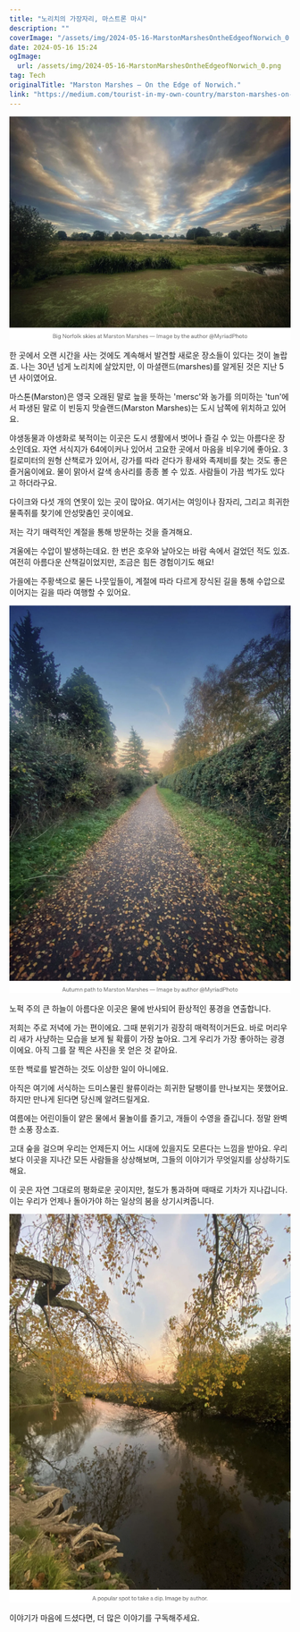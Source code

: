 ```yaml
---
title: "노리치의 가장자리, 마스트론 마시"
description: ""
coverImage: "/assets/img/2024-05-16-MarstonMarshesOntheEdgeofNorwich_0.png"
date: 2024-05-16 15:24
ogImage: 
  url: /assets/img/2024-05-16-MarstonMarshesOntheEdgeofNorwich_0.png
tag: Tech
originalTitle: "Marston Marshes — On the Edge of Norwich."
link: "https://medium.com/tourist-in-my-own-country/marston-marshes-on-the-edge-of-norwich-17e75a8fe67d"
---
```



![Marston Marshes](/assets/img/2024-05-16-MarstonMarshesOntheEdgeofNorwich_0.png)

한 곳에서 오랜 시간을 사는 것에도 계속해서 발견할 새로운 장소들이 있다는 것이 놀랍죠. 나는 30년 넘게 노리치에 살았지만, 이 마셜랜드(marshes)를 알게된 것은 지난 5년 사이였어요.

마스톤(Marston)은 영국 오래된 말로 늪을 뜻하는 'mersc'와 농가를 의미하는 'tun'에서 파생된 말로 이 빈둥지 맛슬랜드(Marston Marshes)는 도시 남쪽에 위치하고 있어요.

야생동물과 야생화로 북적이는 이곳은 도시 생활에서 벗어나 즐길 수 있는 아름다운 장소인데요. 자연 서식지가 64에이커나 있어서 고요한 곳에서 마음을 비우기에 좋아요. 3킬로미터의 원형 산책로가 있어서, 강가를 따라 걷다가 황새와 족제비를 찾는 것도 좋은 즐거움이에요. 물이 맑아서 갈색 송사리를 종종 볼 수 있죠. 사람들이 가끔 썩가도 있다고 하더라구요.

<div class="content-ad"></div>

다이크와 다섯 개의 연못이 있는 곳이 많아요. 여기서는 여잉이나 잠자리, 그리고 희귀한 물족쥐를 찾기에 안성맞춤인 곳이에요.

저는 각기 매력적인 계절을 통해 방문하는 것을 즐겨해요.

겨울에는 수압이 발생하는데요. 한 번은 호우와 날아오는 바람 속에서 걸었던 적도 있죠. 여전히 아름다운 산책길이었지만, 조금은 힘든 경험이기도 해요!

가을에는 주황색으로 물든 나뭇잎들이, 계절에 따라 다르게 장식된 길을 통해 수압으로 이어지는 길을 따라 여행할 수 있어요.

<div class="content-ad"></div>

![마스트론 마르시즈](/assets/img/2024-05-16-MarstonMarshesOntheEdgeofNorwich_1.png)

노퍽 주의 큰 하늘이 아름다운 이곳은 물에 반사되어 환상적인 풍경을 연출합니다.

저희는 주로 저녁에 가는 편이에요. 그때 분위기가 굉장히 매력적이거든요. 바로 머리우리 새가 사냥하는 모습을 보게 될 확률이 가장 높아요. 그게 우리가 가장 좋아하는 광경이에요. 아직 그를 잘 찍은 사진을 못 얻은 것 같아요.

또한 백로를 발견하는 것도 이상한 일이 아니에요.

<div class="content-ad"></div>

아직은 여기에 서식하는 드미스물린 왈류이라는 희귀한 달팽이를 만나보지는 못했어요. 하지만 만나게 된다면 당신께 알려드릴게요.

여름에는 어린이들이 얕은 물에서 물놀이를 즐기고, 개들이 수영을 즐깁니다. 정말 완벽한 소풍 장소죠.

고대 숲을 걸으며 우리는 언제든지 어느 시대에 있을지도 모른다는 느낌을 받아요. 우리보다 이곳을 지나간 모든 사람들을 상상해보며, 그들의 이야기가 무엇일지를 상상하기도 해요.

이 곳은 자연 그대로의 평화로운 곳이지만, 철도가 통과하며 때때로 기차가 지나갑니다. 이는 우리가 언제나 돌아가야 하는 일상의 붐을 상기시켜줍니다.

<div class="content-ad"></div>

![마브스턴 습지지대의 노리치 가장자리](/assets/img/2024-05-16-MarstonMarshesOntheEdgeofNorwich_2.png)

이야기가 마음에 드셨다면, 더 많은 이야기를 구독해주세요.